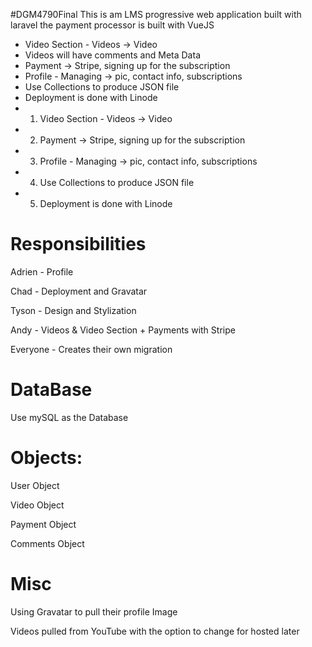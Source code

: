 
 #DGM4790Final
    This is am LMS progressive web application built with laravel
    the payment processor is built with VueJS
 
 - Video Section - Videos -> Video
 - Videos will have comments and Meta Data 
 - Payment -> Stripe, signing up for the subscription  
 - Profile - Managing -> pic, contact info, subscriptions
 - Use Collections to produce JSON file
 - Deployment is done with Linode 
 - 1. Video Section - Videos -> Video 
 - 2. Payment -> Stripe, signing up for the subscription  
 - 3. Profile - Managing -> pic, contact info, subscriptions
 - 4. Use Collections to produce JSON file
 - 5. Deployment is done with Linode 
 
 # Responsibilities
 
 Adrien - Profile
 
 Chad - Deployment and Gravatar

 Tyson - Design and Stylization 
 
 Andy - Videos & Video Section + Payments with Stripe
 
 Everyone - Creates their own migration 
 
 # DataBase
 Use mySQL as the Database 
 
 
 # Objects:
 
 User Object
 
 Video Object 
 
 Payment Object
 
 Comments Object
 
 # Misc
 Using Gravatar to pull their profile Image
 
 Videos pulled from YouTube with the option to change for hosted later
 
 
